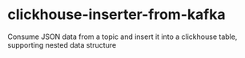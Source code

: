 # clickhouse-inserter-from-kafka

Consume JSON data from a topic and insert it into a clickhouse table, supporting nested data structure

